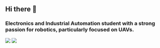 ## Hi there 👋
### Electronics and Industrial Automation student with a strong passion for robotics, particularly focused on UAVs.

![](https://img.shields.io/badge/OS-Ubuntu-blue.svg?style=flat&logo=Ubuntu&logoColor=blue.svg&color=2bbc8a)
![](https://img.shields.io/badge/VS%20Code-Editor-blue.svg?logo=visual-studio-code&logoColor=blue)

